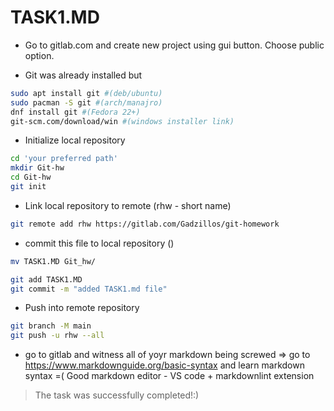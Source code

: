 # TASK1.MD

* Go to gitlab.com and create new project using gui button. Choose public option.

* Git was already installed but  

```bash
sudo apt install git #(deb/ubuntu)  
sudo pacman -S git #(arch/manajro)  
dnf install git #(Fedora 22+)  
git-scm.com/download/win #(windows installer link)  
```  

* Initialize local repository

```bash
cd 'your preferred path'
mkdir Git-hw
cd Git-hw
git init
```

* Link local repository to remote (rhw - short name)

```bash
git remote add rhw https://gitlab.com/Gadzillos/git-homework
```

* commit this file to local repository ()

```bash
mv TASK1.MD Git_hw/
```

```bash
git add TASK1.MD
git commit -m "added TASK1.md file"
```

* Push into remote repository

```bash
git branch -M main
git push -u rhw --all
```

* go to gitlab and witness all of yoyr markdown being screwed => go to https://www.markdownguide.org/basic-syntax and learn markdown syntax =(  Good markdown editor - VS code + markdownlint extension  

> The task was successfully completed!:)
